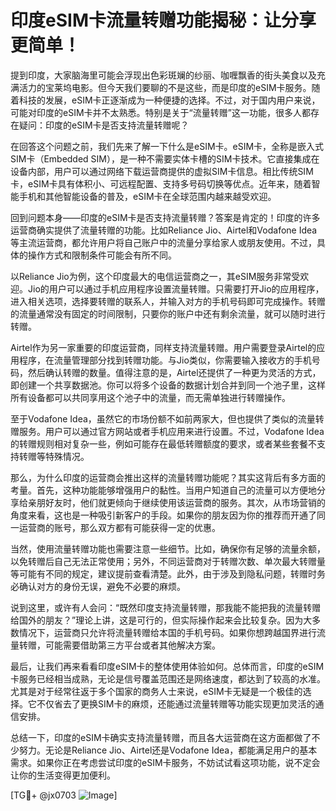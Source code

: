 # 印度eSIM卡流量转赠功能揭秘：让分享更简单！

提到印度，大家脑海里可能会浮现出色彩斑斓的纱丽、咖喱飘香的街头美食以及充满活力的宝莱坞电影。但今天我们要聊的不是这些，而是印度的eSIM卡服务。随着科技的发展，eSIM卡正逐渐成为一种便捷的选择。不过，对于国内用户来说，可能对印度的eSIM卡并不太熟悉。特别是关于“流量转赠”这一功能，很多人都存在疑问：印度的eSIM卡是否支持流量转赠呢？

在回答这个问题之前，我们先来了解一下什么是eSIM卡。eSIM卡，全称是嵌入式SIM卡（Embedded SIM），是一种不需要实体卡槽的SIM卡技术。它直接集成在设备内部，用户可以通过网络下载运营商提供的虚拟SIM卡信息。相比传统SIM卡，eSIM卡具有体积小、可远程配置、支持多号码切换等优点。近年来，随着智能手机和其他智能设备的普及，eSIM卡在全球范围内越来越受欢迎。

回到问题本身——印度的eSIM卡是否支持流量转赠？答案是肯定的！印度的许多运营商确实提供了流量转赠的功能。比如Reliance Jio、Airtel和Vodafone Idea等主流运营商，都允许用户将自己账户中的流量分享给家人或朋友使用。不过，具体的操作方式和限制条件可能会有所不同。

以Reliance Jio为例，这个印度最大的电信运营商之一，其eSIM服务非常受欢迎。Jio的用户可以通过手机应用程序设置流量转赠。只需要打开Jio的应用程序，进入相关选项，选择要转赠的联系人，并输入对方的手机号码即可完成操作。转赠的流量通常没有固定的时间限制，只要你的账户中还有剩余流量，就可以随时进行转赠。

Airtel作为另一家重要的印度运营商，同样支持流量转赠。用户需要登录Airtel的应用程序，在流量管理部分找到转赠功能。与Jio类似，你需要输入接收方的手机号码，然后确认转赠的数量。值得注意的是，Airtel还提供了一种更为灵活的方式，即创建一个共享数据池。你可以将多个设备的数据计划合并到同一个池子里，这样所有设备都可以共同享用这个池子中的流量，而无需单独进行转赠操作。

至于Vodafone Idea，虽然它的市场份额不如前两家大，但也提供了类似的流量转赠服务。用户可以通过官方网站或者手机应用来进行设置。不过，Vodafone Idea的转赠规则相对复杂一些，例如可能存在最低转赠额度的要求，或者某些套餐不支持转赠等特殊情况。

那么，为什么印度的运营商会推出这样的流量转赠功能呢？其实这背后有多方面的考量。首先，这种功能能够增强用户的黏性。当用户知道自己的流量可以方便地分享给亲朋好友时，他们就更倾向于继续使用该运营商的服务。其次，从市场营销的角度来看，这也是一种吸引新客户的手段。如果你的朋友因为你的推荐而开通了同一运营商的账号，那么双方都有可能获得一定的优惠。

当然，使用流量转赠功能也需要注意一些细节。比如，确保你有足够的流量余额，以免转赠后自己无法正常使用；另外，不同运营商对于转赠次数、单次最大转赠量等可能有不同的规定，建议提前查看清楚。此外，由于涉及到隐私问题，转赠时务必确认对方的身份无误，避免不必要的麻烦。

说到这里，或许有人会问：“既然印度支持流量转赠，那我能不能把我的流量转赠给国外的朋友？”理论上讲，这是可行的，但实际操作起来会比较复杂。因为大多数情况下，运营商只允许将流量转赠给本国的手机号码。如果你想跨越国界进行流量转赠，可能需要借助第三方平台或者其他解决方案。

最后，让我们再来看看印度eSIM卡的整体使用体验如何。总体而言，印度的eSIM卡服务已经相当成熟，无论是信号覆盖范围还是网络速度，都达到了较高的水准。尤其是对于经常往返于多个国家的商务人士来说，eSIM卡无疑是一个极佳的选择。它不仅省去了更换SIM卡的麻烦，还能通过流量转赠等功能实现更加灵活的通信安排。

总结一下，印度的eSIM卡确实支持流量转赠，而且各大运营商在这方面都做了不少努力。无论是Reliance Jio、Airtel还是Vodafone Idea，都能满足用户的基本需求。如果你正在考虑尝试印度的eSIM卡服务，不妨试试看这项功能，说不定会让你的生活变得更加便利。

[TG💪+ @jx0703 ![Image](https://github.com/user-attachments/assets/dbca1d08-cadb-493c-b0ec-ad6f7a83f270)]